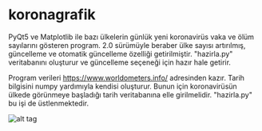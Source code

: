 # koronagrafik
PyQt5 ve Matplotlib ile bazı ülkelerin günlük yeni koronavirüs vaka ve ölüm sayılarını gösteren program. 2.0 sürümüyle beraber ülke sayısı artırılmış, güncelleme ve otomatik güncelleme özelliği getirilmiştir.
"hazirla.py" veritabanını oluşturur ve güncelleme seçeneği için hazır hale getirir.

Program verileri https://www.worldometers.info/ adresinden kazır. Tarih bilgisini numpy yardımıyla kendisi oluşturur. Bunun için koronavirüsün ülkede görünmeye başladığı tarih veritabanına elle girilmelidir. "hazirla.py" bu işi de üstlenmektedir.

![alt tag](örnek.png)
